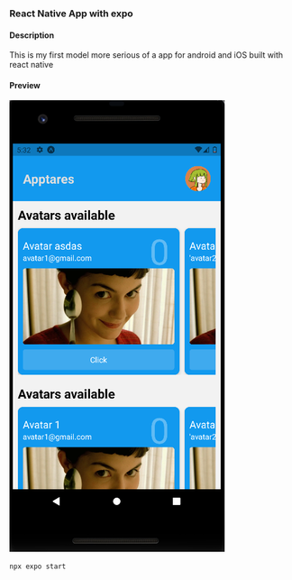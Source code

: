 ### React Native App with expo
#### Description
This is my first model more serious of a app for android and iOS built with react native
#### Preview
<img src='./imgpreview.png'>

```bash
npx expo start
```
